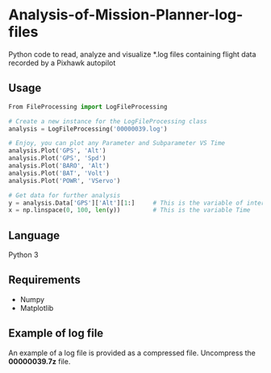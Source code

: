 # Analysis-of-Mission-Planner-log-files
Python code to read, analyze and visualize *.log files containing flight data recorded by a Pixhawk autopilot

## Usage
```python
From FileProcessing import LogFileProcessing

# Create a new instance for the LogFileProcessing class
analysis = LogFileProcessing('00000039.log')

# Enjoy, you can plot any Parameter and Subparameter VS Time
analysis.Plot('GPS', 'Alt')
analysis.Plot('GPS', 'Spd')
analysis.Plot('BARO', 'Alt')
analysis.Plot('BAT', 'Volt')
analysis.Plot('POWR', 'VServo')

# Get data for further analysis
y = analysis.Data['GPS']['Alt'][1:]     # This is the variable of interest
x = np.linspace(0, 100, len(y))         # This is the variable Time
```
## Language
Python 3
## Requirements
* Numpy
* Matplotlib

## Example of log file
An example of a log file is provided as a compressed file. Uncompress the **00000039.7z** file.
